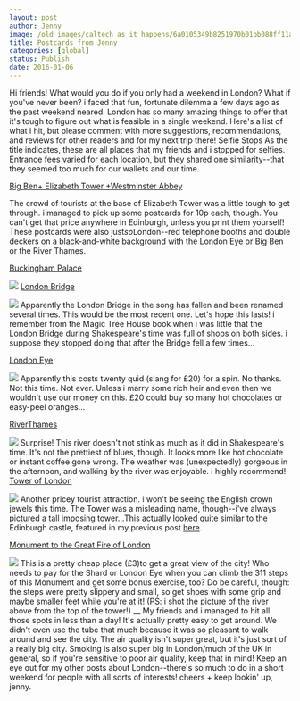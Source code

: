 ```yaml
---
layout: post
author: Jenny
image: /old_images/caltech_as_it_happens/6a0105349b8251970b01bb088ff11a970d.jpg
title: Postcards from Jenny
categories: [global]
status: Publish
date: 2016-01-06
---
```


Hi friends!
What would you do if you only had a weekend in London? What if you've never been?
i faced that fun, fortunate dilemma a few days ago as the past weekend neared. London has so many amazing things to offer that it's tough to figure out what is feasible in a single weekend. Here's a list of what i hit, but please comment with more suggestions, recommendations, and reviews for other readers and for my next trip there!
Selfie Stops
As the title indicates, these are all places that my friends and i stopped for selfies. Entrance fees varied for each location, but they shared one similarity--that they seemed too much for our wallets and our time.

[Big Ben+ Elizabeth Tower +](https://www.parliament.uk/bigben)[Westminster Abbey](https://www.westminster-abbey.org/)

The crowd of tourists at the base of Elizabeth Tower was a little tough to get through. i managed to pick up some postcards for 10p each, though. You can't get that price anywhere in Edinburgh, unless you print them yourself! These postcards were also just*so*London--red telephone booths and double deckers on a black-and-white background with the London Eye or Big Ben or the River Thames.

[Buckingham Palace](https://www.royal.gov.uk/theroyalresidences/buckinghampalace/buckinghampalace.aspx)


![](/old_images/6a0105349b8251970b01b7c7ebba50970b-500wi.jpg)
[London Bridge](https://en.wikipedia.org/wiki/London_Bridge)


![](/old_images/caltech_as_it_happens/6a0105349b8251970b01b8d17593f5970c.jpg)
Apparently the London Bridge in the song has fallen and been renamed several times. This would be the most recent one. Let's hope this lasts! i remember from the Magic Tree House book when i was little that the London Bridge during Shakespeare's time was full of shops on both sides. i suppose they stopped doing that after the Bridge fell a few times...

[London Eye](https://www.londoneye.com/)


![](/old_images/6a0105349b8251970b01bb088ff052970d-500wi.jpg)
Apparently this costs twenty quid (slang for £20) for a spin. No thanks. Not this time. Not ever. Unless i marry some rich heir and even then we wouldn't use our money on this. £20 could buy so many hot chocolates or easy-peel oranges...

[RiverThames](https://www.visitthames.co.uk/about-the-river)


![](/old_images/caltech_as_it_happens/6a0105349b8251970b01b7c7ebba8f970b.jpg)
Surprise! This river doesn't not stink as much as it did in Shakespeare's time. It's not the prettiest of blues, though. It looks more like hot chocolate or instant coffee gone wrong. The weather was (unexpectedly) gorgeous in the afternoon, and walking by the river was enjoyable. i highly recommend!
[Tower of London](https://www.hrp.org.uk/TowerOfLondon/)


![](/old_images/caltech_as_it_happens/6a0105349b8251970b01b7c7ebba98970b.jpg)
Another pricey tourist attraction. i won't be seeing the English crown jewels this time. The Tower was a misleading name, though--i've always pictured a tall imposing tower...This actually looked quite similar to the Edinburgh castle, featured in my previous post [here](https://caltech.typepad.com/caltech_as_it_happens/2015/10/pfj-the-edinburgh-tourist.html#more).

[Monument to the Great Fire of London](https://www.themonument.info/)


![](/old_images/caltech_as_it_happens/6a0105349b8251970b01b7c7ebbabc970b.jpg)
This is a pretty cheap place (£3)to get a great view of the city! Who needs to pay for the Shard or London Eye when you can climb the 311 steps of this Monument and get some bonus exercise, too? Do be careful, though: the steps were pretty slippery and small, so get shoes with some grip and maybe smaller feet while you're at it! (PS: i shot the picture of the river above from the top of the tower!)
__
My friends and i managed to hit all those spots in less than a day! It's actually pretty easy to get around. We didn't even use the tube that much because it was so pleasant to walk around and see the city. The air quality isn't super great, but it's just sort of a really big city. Smoking is also super big in London/much of the UK in general, so if you're sensitive to poor air quality, keep that in mind!
Keep an eye out for my other posts about London--there's so much to do in a short weekend for people with all sorts of interests!
cheers + keep lookin' up,
jenny.

